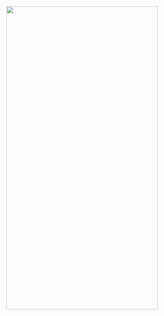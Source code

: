 <img src="https://user-images.githubusercontent.com/60650518/135707444-cabc2ac6-f76f-4a87-bf40-7a0119c69be4.png" width="400" height="800"/>

​    



